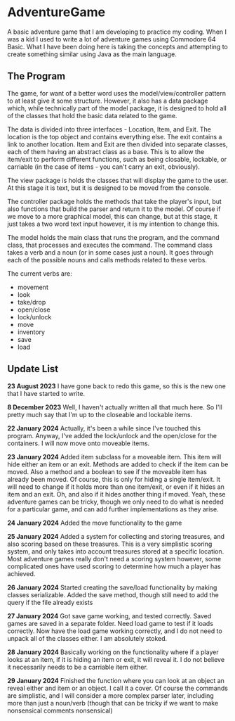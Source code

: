 # AdventureGame

A basic adventure game that I am developing to practice my coding.
When I was a kid I used to write a lot of adventure games using Commodore 64 Basic.
What I have been doing here is taking the concepts and attempting to create something similar using
Java as the main language.

## The Program ##

The game, for want of a better word uses the model/view/controller pattern to at least give it some structure.
However, it also has a data package which, while technically part of the model package, it is designed to hold all
of the classes that hold the basic data related to the game.

The data is divided into three interfaces - Location, Item, and Exit. The location is the top object and contains 
everything else. The exit contains a link to another location. Item and Exit are then divided into separate classes,
each of them having an abstract class as a base. This is to allow the item/exit to perform different functions, such as being
closable, lockable, or carriable (in the case of items - you can't carry an exit, obviously).

The view package is holds the classes that will display the game to the user. At this stage it is text, but it is designed
to be moved from the console.

The controller package holds the methods that take the player's input, but also functions that build the parser and return it to
the model. Of course if we move to a more graphical model, this can change, but at this stage, it just takes a two word text input
however, it is my intention to change this.

The model holds the main class that runs the program, and the command class, that processes and executes the command. The command
class takes a verb and a noun (or in some cases just a noun). It goes through each of the possible nouns and calls methods related
to these verbs.

The current verbs are:

- movement
- look
- take/drop
- open/close
- lock/unlock
- move
- inventory
- save
- load

## Update List ##

**23 August 2023**
I have gone back to redo this game, so this is the new one that I have started to write.

**8 December 2023**
Well, I haven't actually written all that much here. So I'll pretty much say that I'm up to the closeable
and lockable items.

**22 January 2024**
Actually, it's been a while since I've touched this program. Anyway, I've added the lock/unlock and
the open/close for the containers. I will now move onto moveable items.

**23 January 2024**
Added item subclass for a moveable item. This item will hide either an item or an exit. Methods are added to check if the
item can be moved. Also a method and a boolean to see if the moveable item has already been moved.
Of course, this is only for hiding a single item/exit. It will need to change if it holds more than one item/exit, or even if
it hides an item and an exit. Oh, and also if it hides another thing if moved. Yeah, these adventure games can be tricky,
though we only need to do what is needed for a particular game, and can add further implementations as they arise.

**24 January 2024**
Added the move functionality to the game

**25 January 2024**
Added a system for collecting and storing treasures, and also scoring based on these treasures. This is a very simplistic scoring
system, and only takes into account treasures stored at a specific location. Most adventure games really don't need a scoring system
however, some complicated ones have used scoring to determine how much a player has achieved.

**26 January 2024**
Started creating the save/load functionality by making classes serializable. Added the save method, though still need to add the
query if the file already exists

**27 January 2024**
Got save game working, and tested correctly. Saved games are saved in a separate folder. Need load game to test if it loads correctly.
Now have the load game working correctly, and I do not need to unpack all of the classes either. I am absolutely stoked.

**28 January 2024**
Basically working on the functionality where if a player looks at an item, if it is hiding an item or exit, it will reveal it. I do not
believe it necessarily needs to be a carriable item either.

**29 January 2024**
Finished the function where you can look at an object an reveal either and item or an object. I call it a cover. Of course the commands are
simplistic, and I will consider a more complex parser later, including more than just a noun/verb (though that can be tricky if we want to
make nonsensical comments nonsensical)